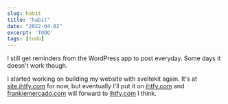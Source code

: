```yaml
---
slug: habit
title: "habit"
date: "2022-04-02"
excerpt: 'TODO'
tags: [todo]
---
```


I still get reminders from the WordPress app to post everyday. Some days it doesn't work though.

I started working on building my website with sveltekit again. It's at [site.ihtfy.com](https://site.ihtfy.com) for now, but eventually I'll put it on [ihtfy.com](https://ihtfy.com) and [frankiemercado.com](https://frankiemercado.com) will forward to [ihtfy.com](https://ihtfy.com) I think.
